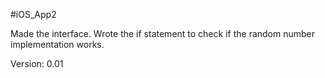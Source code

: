 #iOS_App2

Made the interface. Wrote the if statement to check if the random number implementation works.

Version: 0.01
